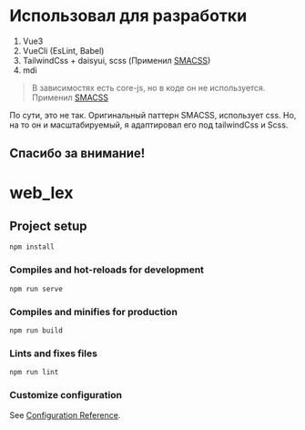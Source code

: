 # Использовал для разработки
1. Vue3
2. VueCli (EsLint, Babel)
3. TailwindCss + daisyui, scss (Применил [SMACSS](http://www.smacss.com/))
4. mdi
> В зависимостях есть core-js, но в коде он не используется.
> Применил [SMACSS](http://www.smacss.com/)

По сути, это не так. Оригинальный паттерн SMACSS, использует css. Но, на то он и масштабируемый, я адаптировал его под tailwindCss и Scss.

## Спасибо за внимание!

# web_lex

## Project setup
```
npm install
```

### Compiles and hot-reloads for development
```
npm run serve
```

### Compiles and minifies for production
```
npm run build
```

### Lints and fixes files
```
npm run lint
```

### Customize configuration
See [Configuration Reference](https://cli.vuejs.org/config/).
